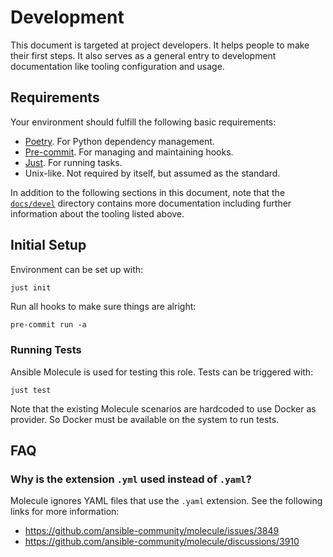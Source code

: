 # Development

This document is targeted at project developers. It helps people to make their
first steps. It also serves as a general entry to development documentation like
tooling configuration and usage.

## Requirements

Your environment should fulfill the following basic requirements:

- [Poetry](https://python-poetry.org). For Python dependency management.
- [Pre-commit](https://pre-commit.com). For managing and maintaining hooks.
- [Just](https://github.com/casey/just). For running tasks.
- Unix-like. Not required by itself, but assumed as the standard.

In addition to the following sections in this document, note that the
[`docs/devel`](docs/devel) directory contains more documentation including
further information about the tooling listed above.

## Initial Setup

Environment can be set up with:

```sh
just init
```

Run all hooks to make sure things are alright:

```shell
pre-commit run -a
```

### Running Tests

Ansible Molecule is used for testing this role. Tests can be triggered with:

```shell
just test
```

Note that the existing Molecule scenarios are hardcoded to use Docker as
provider. So Docker must be available on the system to run tests.

## FAQ

### Why is the extension `.yml` used instead of `.yaml`?

Molecule ignores YAML files that use the `.yaml` extension. See the following
links for more information:

- <https://github.com/ansible-community/molecule/issues/3849>
- <https://github.com/ansible-community/molecule/discussions/3910>
